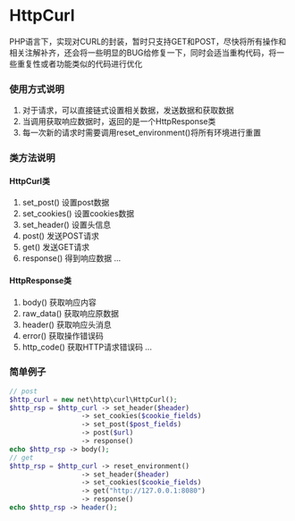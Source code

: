 # HttpCurl
PHP语言下，实现对CURL的封装，暂时只支持GET和POST，尽快将所有操作和相关注解补齐，还会将一些明显的BUG给修复一下，同时会适当重构代码，将一些重复性或者功能类似的代码进行优化

### 使用方式说明
1. 对于请求，可以直接链式设置相关数据，发送数据和获取数据
2. 当调用获取响应数据时，返回的是一个HttpResponse类
3. 每一次新的请求时需要调用reset_environment()将所有环境进行重置

### 类方法说明

#### HttpCurl类

1. set_post() 设置post数据
2. set_cookies() 设置cookies数据
3. set_header() 设置头信息
4. post() 发送POST请求
5. get() 发送GET请求
6. response() 得到响应数据
...

#### HttpResponse类

1. body() 获取响应内容
2. raw_data() 获取响应原数据
3. header() 获取响应头消息
4. error() 获取操作错误码
5. http_code() 获取HTTP请求错误码
...

### 简单例子

```php
// post
$http_curl = new net\http\curl\HttpCurl();
$http_rsp = $http_curl -> set_header($header)
                  -> set_cookies($cookie_fields)
                  -> set_post($post_fields)
                  -> post($url)
                  -> response()
echo $http_rsp -> body();
// get
$http_rsp = $http_curl -> reset_environment()
                  -> set_header($header)
                  -> set_cookies($cookie_fields)
                  -> get("http://127.0.0.1:8080")
                  -> response()
echo $http_rsp -> header();
```
